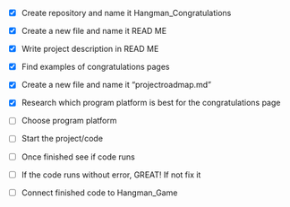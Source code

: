 - [x] Create repository and name it Hangman_Congratulations 

- [x] Create a new file and name it READ ME 

- [x] Write project description in READ ME 

- [x] Find examples of congratulations pages 

- [x] Create a new file and name it “projectroadmap.md” 

- [x] Research which program platform is best for the congratulations page 

- [ ] Choose program platform 

- [ ] Start the project/code 

- [ ] Once finished see if code runs 

- [ ] If the code runs without error, GREAT! If not fix it 

- [ ] Connect finished code to Hangman_Game 
